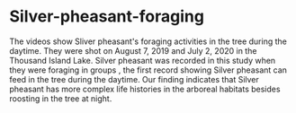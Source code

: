 # Silver-pheasant-foraging
The videos show Sliver pheasant's foraging activities in the tree during the daytime. They were shot on August 7, 2019 and July 2, 2020 in the Thousand Island Lake.
Silver pheasant was recorded in this study when they were foraging in groups , the first record showing Silver pheasant can feed in the tree during the daytime. 
Our finding indicates that Silver pheasant has more complex life histories in the arboreal habitats besides roosting in the tree at night.
